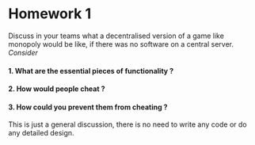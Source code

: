 # Homework 1

Discuss in your teams what a decentralised version of a game like monopoly would be like,
if there was no software on a central server. *Consider*

#### 1. What are the essential pieces of functionality ?

#### 2. How would people cheat ?

#### 3. How could you prevent them from cheating ?

This is just a general discussion, there is no need to write any code or do any detailed
design.

